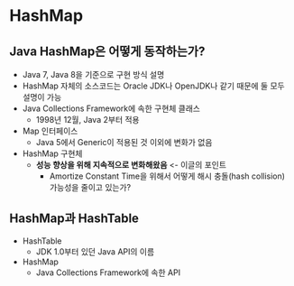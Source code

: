 # HashMap
## Java HashMap은 어떻게 동작하는가?
 - Java 7, Java 8을 기준으로 구현 방식 설명
 - HashMap 자체의 소스코드는 Oracle JDK나 OpenJDK나 같기 때문에 둘 모두 설명이 가능
 - Java Collections Framework에 속한 구현체 클래스
 	 - 1998년 12월, Java 2부터 적용
 - Map 인터페이스
 	 - Java 5에서 Generic이 적용된 것 이외에 변화가 없음
 - HashMap 구현체
 	 - **성능 향상을 위해 지속적으로 변화해왔음** <- 이글의 포인트
 	 	 - Amortize Constant Time을 위해서 어떻게 해시 충돌(hash collision) 가능성을 줄이고 있는가?

## HashMap과 HashTable
 - HashTable
 	 - JDK 1.0부터 있던 Java API의 이름
 - HashMap
 	 - Java Collections Framework에 속한 API
 